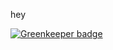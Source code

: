 hey


[![Greenkeeper badge](https://badges.greenkeeper.io/neighbourhoodie/gk-test.svg?token=47264b4c6f796f4c7c67eaa9ce8bb5e92c9982a626e9428bc758a3565289a972&ts=1497000724673)](https://greenkeeper.io/)
